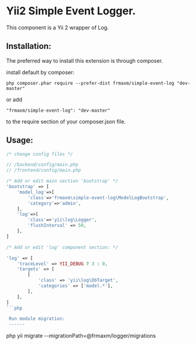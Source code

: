 Yii2 Simple Event Logger.
==================

This component  is a Yii 2 wrapper of Log.

Installation:
------------

The preferred way to install this extension is through composer.

install default by composer:

```
php composer.phar require --prefer-dist frmaxm/simple-event-log "dev-master"
```

or add

```
"frmaxm/simple-event-log": "dev-master"
```

to the require section of your composer.json file.

Usage:
------

```php
/* change config files */

// /backend/config/main.php
// /frontend/config/main.php

/* Add or edit main section 'bootstrap' */
'bootstrap' => [
    'model_log'=>[
        'class'=>'frmaxm\simple-event-log\ModelLogBootstrap',
        'category'=>'admin',
    ],
    'log'=>[
        'class'=>'yii\log\Logger',
        'flushInterval' => 50,
    ],
]

/* Add or edit 'log' component section: */

'log' => [
    'traceLevel' => YII_DEBUG ? 3 : 0,
    'targets' => [
        [
            'class' => 'yii\log\DbTarget',
            'categories' => ['model.*'],
        ],
    ],
]
```php

 Run module migration:
 ------

```
php yii migrate --migrationPath=@frmaxm/logger/migrations
```
